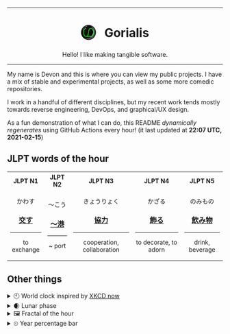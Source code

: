 ***

<h1 align="center">
<sub>
    <img src="readme/resources/avatar.png" height="36">
</sub>
&nbsp;
Gorialis
</h1>
<p align="center">
Hello! I like making tangible software.
</p>

***

My name is Devon and this is where you can view my public projects. I have a mix of stable and experimental projects, as well as some more comedic repositories.

I work in a handful of different disciplines, but my recent work tends mostly towards reverse engineering, DevOps, and graphical/UX design.

As a fun demonstration of what I can do, this README *dynamically regenerates* using GitHub Actions every hour! (it last updated at **22:07 UTC, 2021-02-15**)

<h2>JLPT words of the hour</h2>
<table>
    <tr>
        <th>JLPT N1</th>
        <th>JLPT N2</th>
        <th>JLPT N3</th>
        <th>JLPT N4</th>
        <th>JLPT N5</th>
    </tr>
    <tr>
        <td>
            <p align="center">かわす</p>
            <h3 align="center"><b><a href="https://jisho.org/search/%E4%BA%A4%E3%81%99">交す</a></b></h3>
            <hr>
            <p align="center">to exchange</p>
        </td>
        <td>
            <p align="center">～こう</p>
            <h3 align="center"><b><a href="https://jisho.org/search/%EF%BD%9E%E6%B8%AF">～港</a></b></h3>
            <hr>
            <p align="center">~ port</p>
        </td>
        <td>
            <p align="center">きょうりょく</p>
            <h3 align="center"><b><a href="https://jisho.org/search/%E5%8D%94%E5%8A%9B">協力</a></b></h3>
            <hr>
            <p align="center">cooperation,<wbr> collaboration</p>
        </td>
        <td>
            <p align="center">かざる</p>
            <h3 align="center"><b><a href="https://jisho.org/search/%E9%A3%BE%E3%82%8B">飾る</a></b></h3>
            <hr>
            <p align="center">to decorate,<wbr> to adorn</p>
        </td>
        <td>
            <p align="center">のみもの</p>
            <h3 align="center"><b><a href="https://jisho.org/search/%E9%A3%B2%E3%81%BF%E7%89%A9">飲み物</a></b></h3>
            <hr>
            <p align="center">drink,<wbr> beverage</p>
        </td>
    </tr>
</table>

<h2>Other things</h2>
<details>
<summary>🕙  World clock inspired by <a href="https://xkcd.com/now">XKCD now</a></summary>

> <img src="generated/now.png" width="512">

</details>
<details>
<summary>🌒 Lunar phase</summary>

The moon is approximately 16.20% through its phase (Waxing Crescent).

</details>
<details>
<summary>&#x1f5bc; Fractal of the hour</summary>

> <img src="generated/fractal.png" width="512">

</details>
<details>
<summary>&#x23f2; Year percentage bar</summary>
<pre><code>2021 [██▁▁▁▁▁▁▁▁▁▁▁▁▁▁▁▁▁▁] 12.58%</code></pre>
</details>
